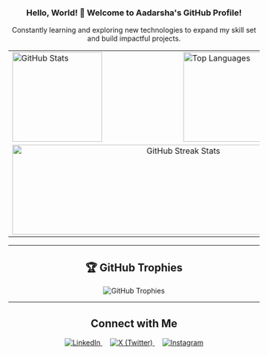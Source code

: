 <h3 align="center">Hello, World! 👋 Welcome to <strong>Aadarsha's GitHub Profile!</strong></h1>
<p align="center">
Constantly learning and exploring new technologies to expand my skill set and build impactful projects.
</p>
<div align="center">
<table>
  <tr>
    <td>
      <img src="https://github-readme-stats.vercel.app/api?username=aadaRkdk&show_icons=true&count_private=true&theme=dark&hide_border=false&card_width=270" height="180" alt="GitHub Stats"/>
    </td>
    <td>
      <img src="https://github-readme-stats.vercel.app/api/top-langs/?username=aadaRkdk&layout=compact&theme=dark&hide_border=false&card_width=370" height="180" alt="Top Languages"/>
    </td>
  </tr>
  <tr>
    <td colspan="2" align="center">
      <img src="https://github-readme-streak-stats.herokuapp.com/?user=aadaRkdk&theme=dark&hide_border=false" width="670" height="180" alt="GitHub Streak Stats"/>
    </td>
  </tr>
</table>

</div>

---

<h2 align="center">🏆 GitHub Trophies</h2>
<p align="center">
  <img src="https://github-profile-trophy.vercel.app/?username=aadaRkdk&theme=onedark&no-frame=false&no-bg=true&margin-w=8" alt="GitHub Trophies"/>
</p>

---

<h2 align="center">Connect with Me</h2>
<p align="center">
  <a href="https://www.linkedin.com/in/aadarkdk/" aria-label="LinkedIn">
    <img src="https://img.shields.io/badge/LinkedIn-%230A66C2.svg?style=flat&logo=linkedin&logoColor=white" alt="LinkedIn"/>
  </a>
  &nbsp;&nbsp;&nbsp;
  <a href="https://x.com/aadarKdk" aria-label="X (Twitter)">
    <img src="https://img.shields.io/badge/X-%23000000.svg?style=flat&logo=x&logoColor=white" alt="X (Twitter)"/>
  </a>
  &nbsp;&nbsp;&nbsp;
  <a href="https://www.instagram.com/aadar_kdk/" aria-label="Instagram">
    <img src="https://img.shields.io/badge/Instagram-%23000000.svg?style=flat&logo=instagram&logoColor=white" alt="Instagram"/>
  </a>
</p>
